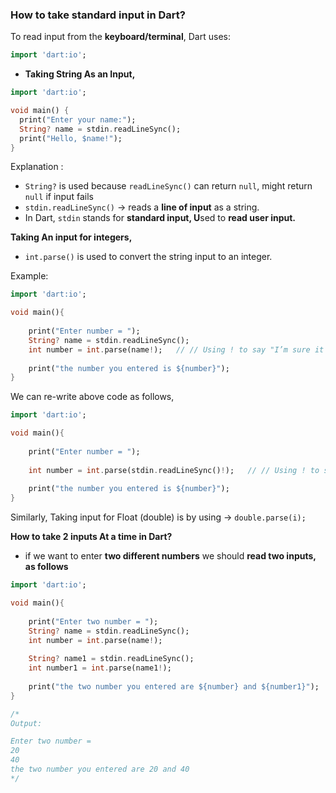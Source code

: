 ### **How to take standard input in Dart?**

To read input from the **keyboard/terminal**, Dart uses:

```dart
import 'dart:io';
```

- **Taking String As an Input,**

```dart
import 'dart:io';

void main() {
  print("Enter your name:");
  String? name = stdin.readLineSync();
  print("Hello, $name!");
}
```

Explanation :

- `String?` is used because `readLineSync()` can return `null`,  might return `null` if input fails
- `stdin.readLineSync()` → reads a **line of input** as a string.
- In Dart, `stdin` stands for **standard input, U**sed to **read user input.**

**Taking An input for integers,**

- `int.parse()` is used to convert the string input to an integer.

Example:

```dart
import 'dart:io';

void main(){
    
    print("Enter number = ");
    String? name = stdin.readLineSync();
    int number = int.parse(name!);   // // Using ! to say "I’m sure it’s not null"
    
    print("the number you entered is ${number}");
}
```

We can re-write above code as follows,

```dart
import 'dart:io';

void main(){
    
    print("Enter number = ");
    
    int number = int.parse(stdin.readLineSync()!);   // // Using ! to say "I’m sure it’s not null"
    
    print("the number you entered is ${number}");
}
```

Similarly, Taking input for Float (double) is by using → `double.parse(i);`

**How to take 2 inputs At a time in Dart?**

- if we want to enter **two different numbers** we should **read two inputs, as follows**

```dart
import 'dart:io';

void main(){
    
    print("Enter two number = ");
    String? name = stdin.readLineSync();
    int number = int.parse(name!);
    
    String? name1 = stdin.readLineSync();
    int number1 = int.parse(name1!);
    
    print("the two number you entered are ${number} and ${number1}");
}

/* 
Output:

Enter two number = 
20
40
the two number you entered are 20 and 40
*/
```
